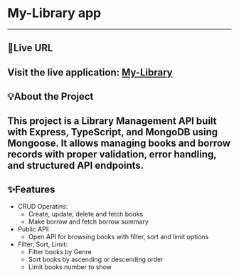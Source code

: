 # My-Library app
---
## 🚀Live **URL**
Visit the live application: [My-Library](https://my-library-henna-seven.vercel.app/)
---
## 💡About the Project
This project is a Library Management API built with **Express**, **TypeScript**, and MongoDB using Mongoose. It allows managing books and borrow records with proper validation, error handling, and structured API endpoints.
---
## ✨Features
- CRUD Operatins:
  - Create, update, delete and fetch books
  - Make borrow and fetch borrow summary
- Public API:
  - Open API for browsing books with filter, sort and limit options
- Filter, Sort, Limit:
  - Filter books by Genre
  - Sort books by ascending or descending order
  - Limit books number to show
